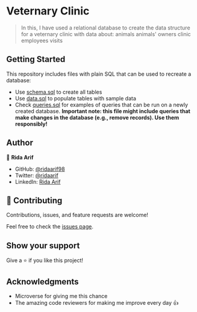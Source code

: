 # Veternary Clinic
 > In this, I have used a relational database to create the data structure for a veternary clinic with data about:
 > animals
 > animals' owners
 > clinic employees
 > visits


## Getting Started
This repository includes files with plain SQL that can be used to recreate a database:
- Use [schema.sql](./schema.sql) to create all tables
- Use [data.sql](./data.sql) to populate tables with sample data
- Check [queries.sql](./queries.sql) for examples of queries that can be run on a newly created database. **Important note: this file might include queries that make changes in the database (e.g., remove records). Use them responsibly!**


## Author

👤 **Rida Arif**

- GitHub: [@ridaarif98](https://github.com/ridaarif98)
- Twitter: [@ridaarif](https://twitter.com/Rida29984906)
- LinkedIn: [Rida Arif](https://www.linkedin.com/in/rida-arif-90945520b/)


## 🤝 Contributing

Contributions, issues, and feature requests are welcome!

Feel free to check the [issues page](https://github.com/ridaarif98/vet_clinic_db/issues).

## Show your support

Give a ⭐️ if you like this project!

## Acknowledgments

- Microverse for giving me this chance
- The amazing code reviewers for making me improve every day :thumbsup:
